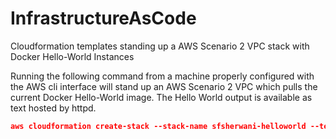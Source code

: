 # InfrastructureAsCode
Cloudformation templates standing up a AWS Scenario 2 VPC stack with Docker Hello-World Instances

Running the following command from a machine properly configured with the AWS cli interface will stand up an AWS Scenario 2 VPC which pulls the current Docker Hello-World image. The Hello World output is available as text hosted by httpd.

```json
aws cloudformation create-stack --stack-name sfsherwani-helloworld --template-url https://s3.amazonaws.com/sfsherwani-s3-170217/nested.template
```
